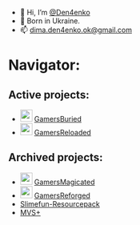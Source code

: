 - 👋 Hi, I’m [@Den4enko](https://github.com/Den4enko)
- 👀 Born in Ukraine.
- 📫 [dima.den4enko.ok@gmail.com](mailto://dima.den4enko.ok@gmail.com)

# Navigator:
## Active projects:
- <img src="https://raw.githubusercontent.com/Den4enko/GamersBuried/1.19.2/release/GamersBuried.png" width="24" height="24"> [GamersBuried](/GamersBuried)
- <img src="https://raw.githubusercontent.com/Den4enko/GamersReloaded/1.18.2/release/GamersReloaded.png" width="24" height="24"> [GamersReloaded](/GamersReloaded)
## Archived projects:
- <img src="https://raw.githubusercontent.com/Den4enko/GamersMagicated/1.18.2/release/GamersMagicated.png" width="24" height="24"> [GamersMagicated](/GamersMagicated)
- <img src="https://raw.githubusercontent.com/Den4enko/GamersReforged/1.18.2/release/GamersReforged.png" width="24" height="24"> [GamersReforged](/GamersReforged)
- [Slimefun-Resourcepack](/Slimefun-Resourcepack)
- [MVS+](https://mvsplus.github.io)
